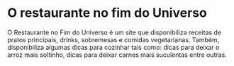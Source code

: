 # O restaurante no fim do Universo

O Restaurante no Fim do Universo é um site que disponibiliza receitas de pratos principais, drinks, sobremesas e comidas vegetarianas. Também, disponibiliza algumas dicas para cozinhar tais como: dicas para deixar o arroz mais soltinho, dicas para deixar carnes mais suculentas entre outras.

